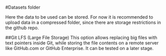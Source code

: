 #Datasets folder

Here the data to be used can be stored. For now it is recommended to upload data in a compressed folder, since there are storage restrictions in the github repo.

##Git LFS (Large File Storage)
This option allows replacing big files with text pointers inside Git, while storing the file contents on a remote server like GitHub.com or GitHub Enterprise.
It can be tested on a later stage.
 